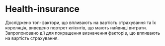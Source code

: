 # Health-insurance
Досліджено топ-фактори, що впливають на вартість страхування та їх кореляція, виведено портрет клієнтів, що мають найвищі витрати. Запропоновано дії для покращення визначення факторів, що впливають на вартість страхування.

